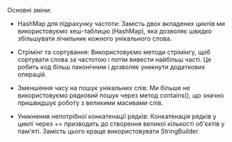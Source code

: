 Основні зміни:
- HashMap для підрахунку частоти: Замість двох вкладених циклів ми використовуємо хеш-таблицю (HashMap), яка дозволяє швидко збільшувати лічильник кожного унікального слова.

- Стрімінг та сортування: Використовуємо методи стрімінгу, щоб сортувати слова за частотою і потім вивести найбільш часті. Це робить код більш лаконічним і дозволяє уникнути додаткових операцій.

- Зменшення часу на пошук унікальних слів: Ми більше не використовуємо рядковий пошук через метод contains(), що значно пришвидшує роботу з великими масивами слів.

- Уникнення непотрібної конкатенації рядків: Конкатенація рядків у циклі через += призводить до створення великої кількості об'єктів у пам'яті. Замість цього краще використовувати StringBuilder.
